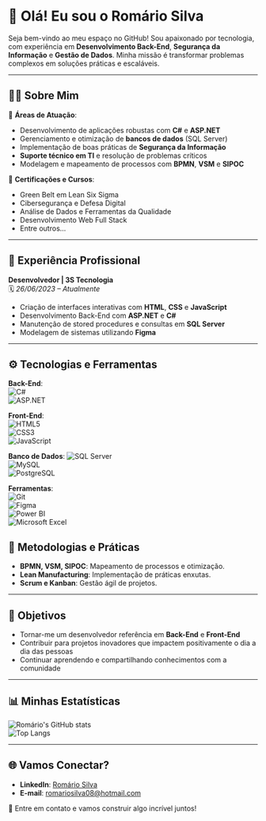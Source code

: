 # 🌟 Olá! Eu sou o Romário Silva 

Seja bem-vindo ao meu espaço no GitHub! Sou apaixonado por tecnologia, com experiência em **Desenvolvimento Back-End**, **Segurança da Informação** e **Gestão de Dados**. Minha missão é transformar problemas complexos em soluções práticas e escaláveis.

---

## 🧑‍💻 Sobre Mim

🎯 **Áreas de Atuação**:  
- Desenvolvimento de aplicações robustas com **C#** e **ASP.NET**  
- Gerenciamento e otimização de **bancos de dados** (SQL Server)  
- Implementação de boas práticas de **Segurança da Informação**  
- **Suporte técnico em TI** e resolução de problemas críticos  
- Modelagem e mapeamento de processos com **BPMN**, **VSM** e **SIPOC**  

📜 **Certificações e Cursos**:  
- Green Belt em Lean Six Sigma  
- Cibersegurança e Defesa Digital  
- Análise de Dados e Ferramentas da Qualidade  
- Desenvolvimento Web Full Stack  
- Entre outros...  

---

## 💼 Experiência Profissional

**Desenvolvedor | 3S Tecnologia**  
🗓️ *26/06/2023 – Atualmente*  
- Criação de interfaces interativas com **HTML**, **CSS** e **JavaScript**  
- Desenvolvimento Back-End com **ASP.NET** e **C#**  
- Manutenção de stored procedures e consultas em **SQL Server**  
- Modelagem de sistemas utilizando **Figma**  

---

## ⚙️ Tecnologias e Ferramentas

**Back-End**:  
![C#](https://img.shields.io/badge/C%23-%23239120.svg?style=for-the-badge&logo=c-sharp&logoColor=white)  
![ASP.NET](https://img.shields.io/badge/ASP.NET-%235C2D91.svg?style=for-the-badge&logo=.net&logoColor=white)  

**Front-End**:  
![HTML5](https://img.shields.io/badge/HTML5-%23E34F26.svg?style=for-the-badge&logo=html5&logoColor=white)  
![CSS3](https://img.shields.io/badge/CSS3-%231572B6.svg?style=for-the-badge&logo=css3&logoColor=white)  
![JavaScript](https://img.shields.io/badge/JavaScript-%23F7DF1E.svg?style=for-the-badge&logo=javascript&logoColor=black)  

**Banco de Dados**:
![SQL Server](https://img.shields.io/badge/SQL%20Server-%23CC2927.svg?style=for-the-badge&logo=microsoft-sql-server&logoColor=white)  
![MySQL](https://img.shields.io/badge/MySQL-%2300f.svg?style=for-the-badge&logo=mysql&logoColor=white)  
![PostgreSQL](https://img.shields.io/badge/PostgreSQL-%23316192.svg?style=for-the-badge&logo=postgresql&logoColor=white)  

**Ferramentas**:  
![Git](https://img.shields.io/badge/Git-%23F05033.svg?style=for-the-badge&logo=git&logoColor=white)  
![Figma](https://img.shields.io/badge/Figma-%23F24E1E.svg?style=for-the-badge&logo=figma&logoColor=white)  
![Power BI](https://img.shields.io/badge/Power%20BI-%23F2C811.svg?style=for-the-badge&logo=power-bi&logoColor=black)  
![Microsoft Excel](https://img.shields.io/badge/Microsoft%20Excel-%23217346.svg?style=for-the-badge&logo=microsoft-excel&logoColor=white)

## 🚀 Metodologias e Práticas
- **BPMN, VSM, SIPOC**: Mapeamento de processos e otimização.
- **Lean Manufacturing**: Implementação de práticas enxutas.
- **Scrum e Kanban**: Gestão ágil de projetos.

---

## 🚀 Objetivos

- Tornar-me um desenvolvedor referência em **Back-End** e **Front-End**  
- Contribuir para projetos inovadores que impactem positivamente o dia a dia das pessoas  
- Continuar aprendendo e compartilhando conhecimentos com a comunidade  

---

## 📊 Minhas Estatísticas  

![Romário's GitHub stats](https://github-readme-stats.vercel.app/api?username=Romariosilva08&show_icons=true&theme=radical)  
![Top Langs](https://github-readme-stats.vercel.app/api/top-langs/?username=Romariosilva08&layout=compact&theme=radical)  

---

## 🌐 Vamos Conectar?  

- **LinkedIn**: [Romário Silva](https://www.linkedin.com/in/romario-silva-araujo)  
- **E-mail**: romariosilva08@hotmail.com  

📩 Entre em contato e vamos construir algo incrível juntos!  
